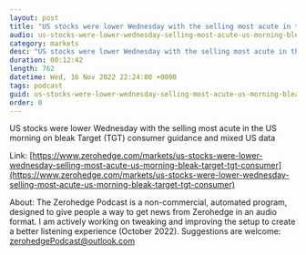 ```yaml
---
layout: post
title: "US stocks were lower Wednesday with the selling most acute in the US morning on bleak Target (TGT) consumer guidance - Newsquawk Asia-Pac Market Open"
audio: us-stocks-were-lower-wednesday-selling-most-acute-us-morning-bleak-target-tgt-consumer-0
category: markets
desc: "US stocks were lower Wednesday with the selling most acute in the US morning on bleak Target (TGT) consumer guidance and mixed US data"
duration: 00:12:42
length: 762
datetime: Wed, 16 Nov 2022 22:24:00 +0000
tags: podcast
guid: us-stocks-were-lower-wednesday-selling-most-acute-us-morning-bleak-target-tgt-consumer-0
order: 0
---
```

US stocks were lower Wednesday with the selling most acute in the US morning on bleak Target (TGT) consumer guidance and mixed US data

Link: [https://www.zerohedge.com/markets/us-stocks-were-lower-wednesday-selling-most-acute-us-morning-bleak-target-tgt-consumer](https://www.zerohedge.com/markets/us-stocks-were-lower-wednesday-selling-most-acute-us-morning-bleak-target-tgt-consumer)

About: The Zerohedge Podcast is a non-commercial, automated program, designed to give people a way to get news from Zerohedge in an audio format.  I am actively working on tweaking and improving the setup to create a better listening experience (October 2022).  Suggestions are welcome: [zerohedgePodcast@outlook.com](mailto:zerohedgePodcast@outlook.com)